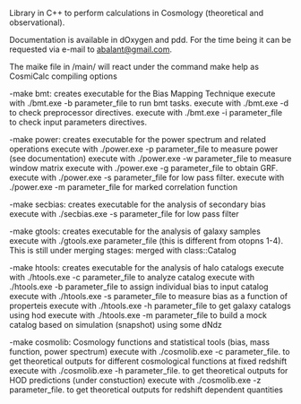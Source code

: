 Library in C++ to perform calculations in Cosmology (theoretical and observational). 

Documentation is available in dOxygen and pdd. For the time being it can be requested via e-mail to abalant@gmail.com.

The maike file in /main/ will react under the command make help as
CosmiCalc compiling options

-make bmt: creates executable for the Bias Mapping Technique
	  execute with ./bmt.exe -b parameter_file to run bmt tasks.
	  execute with ./bmt.exe -d to check preprocessor directives.
	  execute with ./bmt.exe -i parameter_file to check input parameters directives.

-make power: creates executable for the power spectrum and related operations
	  execute with ./power.exe -p parameter_file to measure power (see documentation)
	  execute with ./power.exe -w parameter_file to measure window matrix
	  execute with ./power.exe -g parameter_file to obtain GRF.
	  execute with ./power.exe -s parameter_file for low pass filter.
	  execute with ./power.exe -m parameter_file for marked correlation function

-make secbias: creates executable for the analysis of secondary bias
	  execute with ./secbias.exe -s parameter_file for low pass filter

-make gtools: creates executable for the analysis of galaxy samples 
	  execute with ./gtools.exe parameter_file (this is different from otopns 1-4). This is still under merging stages: merged with class::Catalog

-make htools: creates executable for the analysis of halo catalogs 
	  execute with ./htools.exe -c parameter_file to analyze catalog
	  execute with ./htools.exe -b parameter_file to assign individual bias to input catalog
	  execute with ./htools.exe -s parameter_file to measure bias as a function of properteis
	  execute with ./htools.exe -h parameter_file to get galaxy catalogs using hod
	  execute with ./htools.exe -m parameter_file to build a mock catalog based on simulation (snapshot) using some dNdz

-make cosmolib: Cosmology functions and statistical tools (bias, mass function, power spectrum)
	  execute with ./cosmolib.exe -c parameter_file. to get theoretical outputs for different cosmological functions at fixed redshift
	  execute with ./cosmolib.exe -h parameter_file. to get theoretical outputs for HOD predictions (under constuction)
	  execute with ./cosmolib.exe -z parameter_file. to get theoretical outputs for redshift dependent quantities
